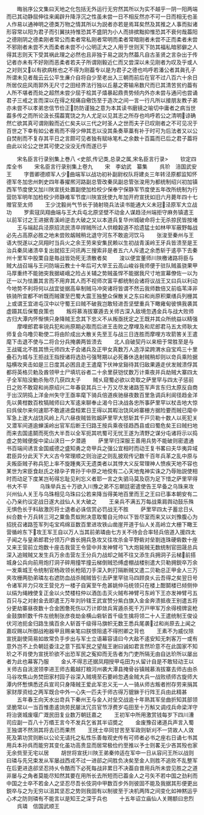 <!-- { "loadSidebar": true } -->
　　晦翁序公文集曰天地之化包括无外运行无穷然其所以为实不越乎一阴一阳两端而已其动静屈伸往来阖辟升降浮沉之性虽未尝一日不相反然亦不可一日而相无也圣人作易以通神明之德类万物之情其所以为説者亦若是焉耳矣然及其推之人事而拟诸形容常以阳为君子而引翼扶持惟恐其不盛阴为小人而排摈黜抑惟恐其不衰何哉葢阳之德刚阴之德柔刚者常公而柔者常私刚者常明而柔者常暗刚者未尝不正而柔者未尝不邪刚者未尝不大而柔者未尝不小公明正大之人用于世则天下防其福私暗邪僻之人得其志则天下受其祸此理之必然也且非独于易之説为然葢凡自古圣贤之言杂出于传记者亦未有不好刚而恶柔者若夫子所谓刚毅近仁而又尝深以未见刚者为叹及乎或人之对则又以有欲病枨也之不得为刚葢专以是为君子之德也呜呼若潘公者其眞孔子所谓未见者哉云云公平生亷介自将自少至老出入三朝而前后在官不过八百六十余日所居仅庇风雨郭外无尺寸之田经界法行独以丘墓之寄输帛数尺而已其清苦贫约葢有人所不堪者而处之超然未尝少屈于桧其子熺暴起鼎贵势倾内外亦未尝与通问也尝诵君子三戒之言而深以在得之规痛自儆饬至于造次之间一言一行凡所以接朋友教子弟亦未尝不以孝弟忠信节俭正防防谨独之意为本其读书磨镜之喻切中庸者之病当世葢多传之而所论汲长孺葢寛饶之为人尤足以见其志之所存也呜呼若公之清明谅确然亡欲其真可谓刚毅而近仁矣夫以三代之时圣人之世而夫子已叹刚者之不可见况于百世之下幸有如公者焉而不得少伸其志以没其条奏草藁有补于时可为后法者又以公自焚削而不复存其平日之言颇可见者独有赋咏笔札之余数十百篇而已后之君子葢将由此以论公之世其可使之没没无传而遂已乎










　　宋名臣言行录别集上巻八
<史部,传记类,总录之属,宋名臣言行录>
　　钦定四库全书
　　宋名臣言行录别集上卷九
　　宋　李幼武　纂集
　　呉玠　涪国武安王
　　字晋卿德顺军人少曲端军以战功初补副尉权队将建炎三年转泾原都监知怀德军冬加忠州刺史四年春擢熈河路副总管改秦凤副总管张浚用为都统制绍兴初加镇西军节度使又加川陜宣抚处置副使加检校少保奉宁保静军节度使五年改所统制为行营防军明年加检校少师静难军节度川陜宣抚使九年加开府宣抚如旧六月薨年四十七赠官至太师
　　王少沈毅尚气节长于骑射晓兵法读书能通大义未冠泾原军大立战功
　　罗索冦凤翔曲端与王大兵屯北原坚壁不动金人谋趋泾州端拒守麻务镇遣王以前军讨之王进据青溪岭逆击大破之又以本道兵复华州城破命将士无杀掠民皆按堵
　　王与端起兵泾原招流民溃卒捍贼所过人供粮糓道不拾遗猛士如林甲军蔽野每战必先占高原必胜之地未尝败衂贼稍北退守河东不敢逾河饮马
　　张浚至秦州与王语大悦遂以之凤翔时当兵火之余王劳来安集民赖以生初战青溪岭王牙兵皆溃至是王治兵秦凤诸溃卒复出就招王问讯再三搜索非是者五六人斥遣之余悉斩于逺亭下去秦州十里军中股栗自是毎战皆効死无溃散者矣
　　浚以便宜董师川陜檄诸路将臣与贼大战召端与王问防端云教士十年后可大举王云高山峻谷我师便于驻队贼虽骁果甲马厚重终不能驰突我据嵯峨之险占关辅之势贼虽悍不能据我尺寸地宣幕僚佐一以为迂一以为怯置其言而不用弃其人而不视师次富平都统制会诸将议战王又曰兵以利动今地势不利将何以战宜徙据高阜制贼马冲突诸将皆谓不然云我师数倍又前临苇泽非铁骑所宜都不听既而贼骤至巴蜀大震王独整众保散关之东曰和尚原积粟缮兵列栅其上或谓王宜进屯汉中以守蜀王曰贼不破我岂敢轻进吾坚壁重兵下瞰雍甸彼惧我袭其虚蹑其后保蜀良策也
　　叛将慕洧拔寨遁去关师古深入敌境忽遇金兵与战大败师古归大潭内怀惭惧只身降贼王念其下忠义不从叛亟抚定之王既并其众所统益以精强
　　摩哩郎君率锐兵犯和尚原期必取而后进王击败之摩哩及和尼郎君马五太师耿太师复会乌噜贝勒使二将由阶成出大散关先至王与战三日连胜而摩哩方攻箭筈关王遣麾下击退不使与二将合分兵掩袭两皆溃去
　　北人自破契丹以来杻于常胜至是与王战辄北不胜其愤元师四太子会诸兵及正甲女真数万人造浮梁跨渭水自宝鸡三十里叠石为城与王拒战王指授诸将选劲弓强弩期以必死番休迭射贼稍却则以竒兵乘险据隘横攻夹击如是三日度其必困且走王遣麾下伏神坌谿待其归敌果遁走伏发贼溃俘其都将英格贝勅及酋领甲士尸填坑谷者二十余里获铠仗数万计乘夜并兵劫贼大寨四太子全军陷没勦杀殆尽几获四太子
　　贼乆窥蜀必欲以竒取之萨里罕与四太子惩前日之败不敢窥和尚原绍兴二年春裒其兵三十万又尽发诸路签军声言东归太原反自商于出汉阴捣上洋金州失守王亟率麾下骑兵倍道疾驰昼夜数百里急调兵利阆径趋金洋先以黄柑数百枚犒贼师曰大军逺来聊奉止渴今日决战各忠所事萨里罕以杖击地大惊曰呉侯尔来何速耶不敢遽进盘桓累日王得以其暇治饶风岭寨栅方据险要而贼已麾中军急上遂大战饶风岭上凡六昼夜贼皆败衂萨里罕大怒斩其千戸贝勒十数人以死犯关又潜军间道逾蝉溪岭出官军后断王归路王按兵乘夜径趋西县或曰蜀危矣王曰贼扫地而来去国逺鬬而死伤大半吾以全军扼其吭蜀可无忧王遂为清野之谋分屯诸将示以捣虚之势贼便旋中梁山浃日一夕潜遁
　　萨里罕归深服王善用兵势不能破则密遣通书百端间诱言金国威德之盛知勇之竒甲兵之强公宜相时而动王复书畧曰夫华夷异域君臣异分此天下大义古今常理顺之则治逆之则乱披观传记数千百年兵革之乱中原与夫叛臣贼子称兵犯上率不旋踵夷灭无遗类者以其悖大义反常理神人愤疾天地不容也某世为宋臣食赵氏之禄孕子育孙于中原之地傥有二心天地鬼神实诛之乃辱贻説使相时而动足下度某岂茍得忘耻见利忘义者耶一言之失驷马莫及窃为足下惜之萨里罕得书大不平
　　乌珠举兵五十万欲入川豫之弟不忘朝廷密遣使告王早备之乌珠来攻兴州仙人关王与乌珠相见乌珠曰公若来降当得美地百里而王之王曰已事本朝安有二心乃亲约议定战日遂大战仙人关大破之
　　王亲兵不满五万每战乘肩舆动鼓乐殊无惧色长于料敌激厉将士退者必诛信赏必罚战无不胜
　　萨里罕四太子蓄忿日乆纠合数十万兵转三河之粟鱼贯蚁附决意取蜀自元帅以下皆尽室而来又以刘豫腹心为招抚召诸路签军列屯宝鸡绵亘数百里进攻铁山凿崖开道于仙人关高岭立大栅下瞰王营循岭东下攻王军王自以万人当其前弟璘由七方关不待会合率轻兵倍道入援四太子闻之与皇弟郎君分领万户酋长拥兵急攻又往攻杀金平野砦对垒劄连珠硬砦数十座又来王营前立炮数十座击我营王令营中并发神臂弓飞大炮毙贼无数统制官田晟总兵深入追贼贼又发生兵万余击营左王分兵力战却之贼不往又添生兵拥洞子云梯前搭城身公兵向前用炮打洞子碎用撞竿撞云梯倒贼恐缚虚棚战楼别遣大贝勒拥鋭卒万余一发乘城王令统制官杨政领长枪陌刀手深入刺打隔断贼又遣二贝勒总正甲金人三万夹攻栅两肋弟璘左右遮防血战杀贼贼皆引去萨里罕驻马四顾良乆云吾得之矣翌日号令诸军并力只攻王营兑方一楼子自寅至午危甚姚仲马统领只在楼上酣鬬楼已倾侧仲以绢为绳絏使复正金以火焚楼柱仲以酒缶击灭火贼布神臂弓东岭下王亦发神臂弓五百只与之对射金去即遣王万年刘钤辖王武宣赞分紫白旗入金金奔溃抵夜王别遣五将分更劫寨昼夜数十合金困惫死伤以万计即敛兵宵遁杀死千万戸甲军万余得榜牌衮枪金鼓旗帜数千件左统制张彦夜劫金横山砦斩首千级生擒将领二十人王遣统制王俊设伏河池扼金归路生擒百余人斩首千级得马旗帜无数王悉兵尾袭过和尚原去上闻之嘉叹赐以所御战袍器甲且赐亲笔曰朕恨阻逺不得拊卿之背也
　　王素不为威仪除宣抚副使简易如故常负手步出与军士立语幕容请曰今大敌不逺安知无刺客万一或有意外岂不上负朝廷委注之意下孤军民之望哉王谢曰诚如君言然玠意不在此国家不知玠之不肖使为宣抚玠欲不出恐军民之寃抑而无告者为门吏所隔无由自达玠所以屡出者为此也幕客乃服
　　金乆不得志还据凤翔授甲屯田为乆留计自是不敢轻动王以关师古自洮泯领李进王师古戴越打粮河州袭大潭县掩骨谷镇贼慕洧拔寨去师古由杀马谷攻焦山务焚田家村园子谷深入贼境至石要岭忽遇金贼大兵一战败绩师古旋师大潭内怀慙惧悉还兵宣司只身降贼王爱此军忠义无一人一骑从师古叛者拊存劳来捐其家财厚资给之两军既合中外一心失一匹夫于师古得万貔貅于行阵王兵由此精甚
　　五年春王向天水出竒兵下秦州王与金人对垒交战逾十年熟其军垒曲折知其部领坚脆常以一当百惟患逺饷劳民屡汰冗员官节浮费岁屯田至十万斛又调戍兵命梁洋守将治褒城废堰广溉民田复业数万朝廷嘉之
　　王初军中所用激赏钱每岁下四川漕司应副一百八十万缗王言今不发兵乞省其半诏奬之
　　金废豫召诸道兵声言入蜀王独谓不然测其将去已而果然
　　王抚士卒同甘苦至军政则斩刈不一贷故人人效死及第功赏则断以公论无请托之私性乐善毎观史传有可师者必书之座右日诵七书其用兵本孙呉而能穷其变化虽功高贵显而居常极俭约至推以予士则畧无少吝其殁也家无余赀至无宅以居
　　胡世将宣抚川陜王弟秦帅适在军中一日从容问王所以战则曰璘与先兄束发从军屡战西戎不过一进郤之间胜负决矣至金人则胜不追败不乱整军在后更进迭郤坚忍持乆令酷而下必死每战非累日不决葢自昔用兵所未尝见胜之之道非屡与之角者莫能尽知然其要在用所长去所短而已葢金人之弓矢不若中国之劲利而中国之士卒不若金人之坚忍尽吾长伎洞中甲数百步外则彼固不能及我据其形便更出鋭卒与之为无穷以沮其坚忍之势则我固有以制彼至于决机两阵之间变化如神黙运乎心术之防则璘有不能言以是知王之深于兵也
　　十五年诏立庙仙人关赐额曰忠烈
　　呉璘　信国武顺王

